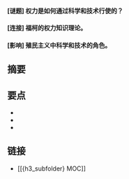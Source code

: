 #### [谜题] 权力是如何通过科学和技术行使的？


#### [连接] 福柯的权力知识理论。


#### [影响] 殖民主义中科学和技术的角色。


## 摘要


## 要点

- 
- 
- 

## 链接

- [[{h3_subfolder} MOC]]
